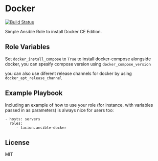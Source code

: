 Docker
======

[![Build Status](https://travis-ci.org/lacion/ansible-docker.svg?branch=master)](https://travis-ci.org/lacion/ansible-docker)

Simple Ansible Role to install Docker CE Edition.

Role Variables
--------------
Set `docker_install_compose` to `True` to install docker-compose alongside docker, you can spesify compose version using `docker_compose_version`

you can also use diferent release channels for docker by using `docker_apt_release_channel`

Example Playbook
----------------

Including an example of how to use your role (for instance, with variables passed in as parameters) is always nice for users too:

    - hosts: servers
      roles:
         - lacion.ansible-docker

License
-------

MIT